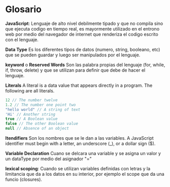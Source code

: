 # Glosario

**JavaScript**: Lenguaje de alto nivel debilmente tipado y que no compila sino que ejecuta codigo en tiempo real, es mayormente utilizado en el entrono web por medio del navegador de internet que renderiza el codigo escrito con el lenguaje.

**Data Type** Es los diferentes tipos de datos (numero, string, booleano, etc) que se pueden guardar y luego ser manipulados por el lenguaje.

**keyword** o **Reserved Words** Son las palabra propias del lenguaje (for, while, if, throw, delete) y que se utilizan para definir que debe de hacer el lenguaje.

**Literals** A literal is a data value that appears directly in a program. The following are all literals.

```javascript
12 // The number twelve
1.2 // The number one point two
"hello world" // A string of text
'Hi' // Another string
true // A Boolean value
false // The other Boolean value
null // Absence of an object
```

**Itendifiers** Son los nombres que se le dan a las variables. A JavaScript identifier must begin with a letter, an underscore (_), or a dollar sign ($).

**Variable Declaration** Cuano se delcara una variable y se asigna un valor y un dataType por medio del asignador "="

**lexical scoping**: Cuando se utilizan variables definidas con letras y la limitancia que da a los datos en su interior, por ejemplo el scope que da una funcio (closures).
